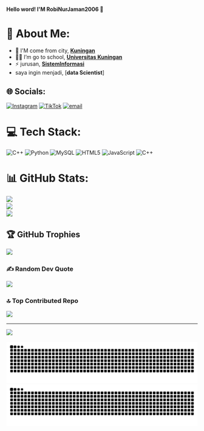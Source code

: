 #### Hello word! I'M RobiNurJaman2006 👋

<!--
**RobiNurJaman2006/RobiNurJaman2006** is a ✨ _special_ ✨ repository because its `README.md` (this file) appears on your GitHub profile.

Here are some ideas to get you started:

-->
# 💫 About Me:
- 🏡 I'M come from city, [**Kuningan**](https://share.google/XbjG087tXY9u3R2lB)
- 🧑‍💻 I’m go to school, [**Universitas Kuningan**](https://share.google/5ouggGEASLDhDiCOC)
- ⚡ jurusan, [**SistemInformasi**](https://share.google/dRTtPYYHEJeX70n3M)
- saya ingin menjadi, [**data Scientist**]


## 🌐 Socials:
[![Instagram](https://img.shields.io/badge/Instagram-%23E4405F.svg?logo=Instagram&logoColor=white)](https://instagram.com/https://www.instagram.com/robinj_1503?igsh=MXZlemxxdnhxZXQwYw==) [![TikTok](https://img.shields.io/badge/TikTok-%23000000.svg?logo=TikTok&logoColor=white)](https://tiktok.com/@https://www.tiktok.com/@rooobi.12?_t=ZS-90IaIx1bEig&_r=1) [![email](https://img.shields.io/badge/Email-D14836?logo=gmail&logoColor=white)](mailto:robinurjamanrobi@gmail.com) 

# 💻 Tech Stack:
![C++](https://img.shields.io/badge/c++-%2300599C.svg?style=for-the-badge&logo=c%2B%2B&logoColor=white) ![Python](https://img.shields.io/badge/python-3670A0?style=for-the-badge&logo=python&logoColor=ffdd54) ![MySQL](https://img.shields.io/badge/mysql-4479A1.svg?style=for-the-badge&logo=mysql&logoColor=white) ![HTML5](https://img.shields.io/badge/html5-%23E34F26.svg?style=for-the-badge&logo=html5&logoColor=white) ![JavaScript](https://img.shields.io/badge/javascript-%23323330.svg?style=for-the-badge&logo=javascript&logoColor=%23F7DF1E) ![C++](https://img.shields.io/badge/c++-%2300599C.svg?style=for-the-badge&logo=c%2B%2B&logoColor=white)
# 📊 GitHub Stats:
![](https://github-readme-stats.vercel.app/api?username=RobiNurJaman2006&theme=cobalt&hide_border=false&include_all_commits=false&count_private=false)<br/>
![](https://nirzak-streak-stats.vercel.app/?user=RobiNurJaman2006&theme=cobalt&hide_border=false)<br/>
![](https://github-readme-stats.vercel.app/api/top-langs/?username=RobiNurJaman2006&theme=cobalt&hide_border=false&include_all_commits=false&count_private=false&layout=compact)

## 🏆 GitHub Trophies
![](https://github-profile-trophy.vercel.app/?username=RobiNurJaman2006&theme=midnight-purple&no-frame=false&no-bg=true&margin-w=4)

### ✍️ Random Dev Quote
![](https://quotes-github-readme.vercel.app/api?type=vetical&theme=radical)

### 🔝 Top Contributed Repo
![](https://github-contributor-stats.vercel.app/api?username=RobiNurJaman2006&limit=5&theme=radical&combine_all_yearly_contributions=true)

---
[![](https://visitcount.itsvg.in/api?id=RobiNurJaman2006&icon=0&color=3)](https://visitcount.itsvg.in)

<!-- Proudly created with GPRM ( https://gprm.itsvg.in ) -->


![GitHub Snake Light](https://github.com/RobiNurJaman2006/RobiNurJaman2006/blob/output/snake.svg#gh-light-mode-only)
![GitHub Snake Dark](https://github.com/RobiNurJaman2006/RobiNurJaman2006/blob/output/snake.svg#gh-dark-mode-only)
















